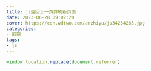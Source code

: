 ```yaml
---
title: js返回上一页并刷新页面
date: 2023-06-28 09:02:20
cover: https://cdn.wdtwo.com/anzhiyu/js34234263.jpg
categories:
- 前端
tags:
- js
---
```


```js
window.location.replace(document.referrer)
```
